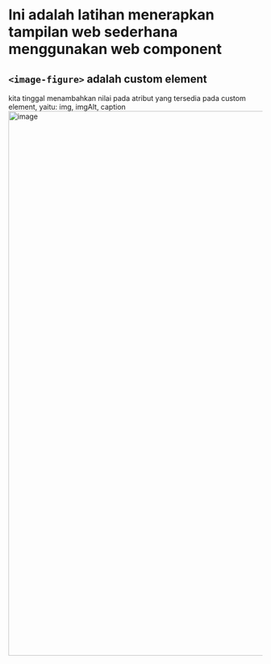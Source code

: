 # Ini adalah latihan menerapkan tampilan web sederhana menggunakan web component

 ## `<image-figure>` adalah custom element
  kita tinggal menambahkan nilai pada atribut yang tersedia pada custom element, yaitu:
  img, imgAlt, caption
 <img width="1920" height="1080" alt="image" src="https://github.com/user-attachments/assets/6cc65c7c-3166-409c-b481-60ae68b70d71" />
